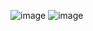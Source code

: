 ![image](https://github.com/user-attachments/assets/0f0223c6-28d1-467c-8b66-608de16007cb)
![image](https://github.com/user-attachments/assets/4157e057-5960-487a-96da-2c3ccb6373bf)

